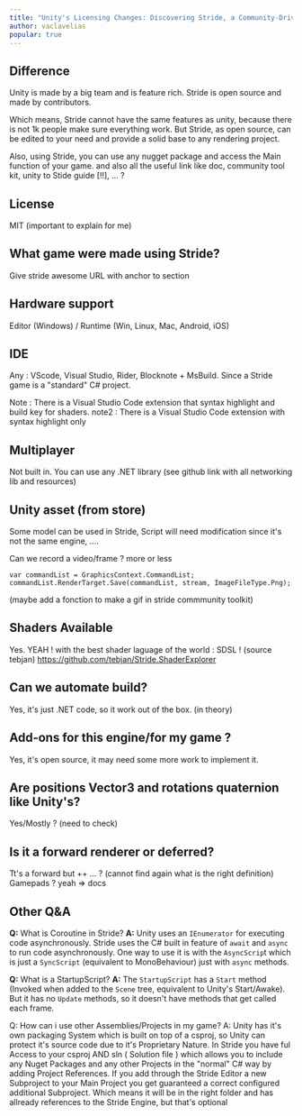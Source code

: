 ```yaml
---
title: "Unity's Licensing Changes: Discovering Stride, a Community-Driven Open Source Engine"
author: vaclavelias
popular: true
---
```

## Difference

Unity is made by a big team and is feature rich.
Stride is open source and made by contributors.

Which means, Stride cannot have the same features as unity, because there is not 1k people make sure everything work. But Stride, as open source, can be edited to your need and provide a solid base to any rendering project.

Also, using Stride, you can use any nugget package and access the Main function of your game.
and also all the useful link like doc, community tool kit, unity to Stide guide [!!], ... ?

## License
MIT (important to explain for me)

## What game were made using Stride?
Give stride awesome URL with anchor to section 

## Hardware support
Editor (Windows) / Runtime (Win, Linux, Mac, Android, iOS)

## IDE
Any : VScode, Visual Studio, Rider, Blocknote + MsBuild. Since a Stride game is a "standard" C# project.

Note : There is a Visual Studio Code extension that syntax highlight and build key for shaders.
note2 : There is a Visual Studio Code extension with syntax highlight only

## Multiplayer
Not built in. You can use any .NET  library (see github link with all networking lib and resources)

## Unity asset (from store) 
Some model can be used in Stride, Script will need modification since it's not the same engine, ....

Can we record a video/frame ?
more or less
```
var commandList = GraphicsContext.CommandList;
commandList.RenderTarget.Save(commandList, stream, ImageFileType.Png);
```
(maybe add a fonction to make a gif in stride commmunity toolkit)

## Shaders Available
Yes. YEAH ! with the best shader laguage of the world : SDSL ! (source tebjan)
https://github.com/tebjan/Stride.ShaderExplorer

## Can we automate build? 
Yes, it's just .NET code, so it work out of the box. (in theory)

## Add-ons for this engine/for my game ?
Yes, it's open source, it may need some more work to implement it.

## Are positions Vector3 and rotations quaternion like Unity's?
Yes/Mostly ? (need to check)

## Is it a forward renderer or deferred?
Tt's a forward but ++ ... ? (cannot find again what is the right definition)
Gamepads ?
yeah => docs

## Other Q&A

**Q:** What is Coroutine in Stride?
**A:** Unity uses an `IEnumerator` for executing code asynchronously. Stride uses the C# built in feature of `await` and `async` to run code asynchronously. One way to use it is with the `AsyncScrip`t which is just a `SyncScript` (equivalent to MonoBehaviour) just with `async` methods.


**Q:** What is a StartupScript?
**A:** The `StartupScript` has a `Start` method (Invoked when added to the `Scene` tree, equivalent to Unity's Start/Awake). But it has no `Update` methods, so it doesn't have methods that get called each frame.


Q: How can i use other Assemblies/Projects in my game?
A: Unity has it's own packaging System which is built on top of a csproj, so Unity can protect it's source code due to it's Proprietary Nature.
    In Stride you have ful Access to your csproj AND sln ( Solution file ) which allows you to include any Nuget Packages and any other Projects in the "normal" C# way by adding Project References.
    If you add through the Stride Editor a new Subproject to your Main Project you get guaranteed a correct configured additional Subproject.
    Which means it will be in the right folder and has allready references to the Stride Engine, but that's optional
